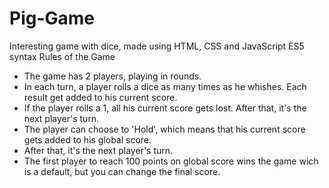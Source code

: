 # Pig-Game
Interesting game with dice, made using HTML, CSS and JavaScript ES5 syntax
Rules of the Game
- The game has 2 players, playing in rounds.
- In each turn, a player rolls a dice as many times as he whishes. Each result get added to his current score.
- If the player rolls a 1, all his current score gets lost. After that, it's the next player's turn.
- The player can choose to 'Hold', which means that his current score gets added to his global score.
- After that, it's the next player's turn.
- The first player to reach 100 points on global score wins the game wich is a default, but you can change the final score.
